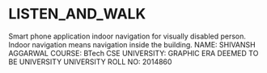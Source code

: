 # LISTEN_AND_WALK
 Smart phone application indoor navigation for visually disabled person. Indoor navigation means navigation inside the building.
NAME: SHIVANSH AGGARWAL
COURSE: BTech CSE
UNIVERSITY: GRAPHIC ERA DEEMED TO BE UNIVERSITY
UNIVERSITY ROLL NO: 2014860
